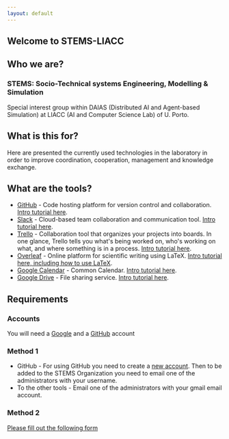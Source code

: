```yaml
---
layout: default
---
```


## Welcome to STEMS-LIACC

## Who we are?

### STEMS: Socio-Technical systems Engineering, Modelling & Simulation

Special interest group within DAIAS (Distributed AI and Agent-based Simulation) at LIACC (AI and Computer Science Lab) of U. Porto.

## What is this for?

Here are presented the currently used technologies in the laboratory in order to improve coordination, cooperation, management and knowledge exchange.

## What are the tools?

* [GitHub](https://github.com/STEMS-group) - Code hosting platform for version control and collaboration. [Intro tutorial here](https://guides.github.com/activities/hello-world/).
* [Slack](https://liacc.slack.com/) - Cloud-based team collaboration and communication tool. [Intro tutorial here](https://get.slack.help/hc/en-us/articles/218080037-Getting-started-for-new-users). 
* [Trello](https://trello.com/liacc) -  Collaboration tool that organizes your projects into boards. In one glance, Trello tells you what's being worked on, who's working on what, and where something is in a process. [Intro tutorial here](https://trello.com/guide).
* [Overleaf](https://www.overleaf.com) - Online platform for scientific writing using LaTeX. [Intro tutorial here, including how to use LaTeX](https://www.overleaf.com/latex/learn/free-online-introduction-to-latex-part-1).
* [Google Calendar](https://calendar.google.com/calendar/embed?src=ak6e69mrbrl227cojnsc21arts%40group.calendar.google.com&ctz=Europe/Lisbon) - Common Calendar. [Intro tutorial here](https://support.google.com/calendar/answer/2465776?co=GENIE.Platform%3DDesktop&hl=en).
* [Google Drive](https://drive.google.com/drive/folders/0ByzWASfiu51rQTBTV0VyUVNQb2M?usp=sharing) - File sharing service. [Intro tutorial here](https://support.google.com/drive/answer/2424384?hl=en).

## Requirements

### Accounts

You will need a [Google](https://accounts.google.com/SignUp) and a [GitHub](https://github.com/join) account

### Method 1

* GitHub - For using GitHub you need to create a [new account](https://github.com/join). Then to be added to the STEMS Organization you need to email one of the administrators with your username.
* To the other tools -  Email one of the administrators with your gmail email account.  

### Method 2

<a class="typeform-share button" href="https://stemsliacc.typeform.com/to/o2jNrW" data-mode="1" target="_blank">Please fill out the following form</a>
<script>(function(){var qs,js,q,s,d=document,gi=d.getElementById,ce=d.createElement,gt=d.getElementsByTagName,id='typef_orm',b='https://s3-eu-west-1.amazonaws.com/share.typeform.com/';if(!gi.call(d,id)){js=ce.call(d,'script');js.id=id;js.src=b+'share.js';q=gt.call(d,'script')[0];q.parentNode.insertBefore(js,q)}id=id+'_';if(!gi.call(d,id)){qs=ce.call(d,'link');qs.rel='stylesheet';qs.id=id;qs.href=b+'share-button.css';s=gt.call(d,'head')[0];s.appendChild(qs,s)}})()</script>

